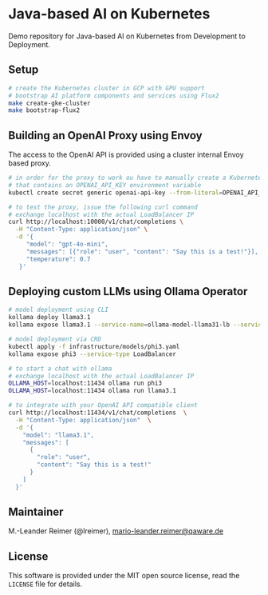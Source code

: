 # Java-based AI on Kubernetes

Demo repository for Java-based AI on Kubernetes from Development to Deployment.

## Setup

```bash
# create the Kubernetes cluster in GCP with GPU support
# bootstrap AI platform components and services using Flux2
make create-gke-cluster
make bootstrap-flux2
```

## Building an OpenAI Proxy using Envoy

The access to the OpenAI API is provided using a cluster internal Envoy based proxy.

```bash
# in order for the proxy to work ou have to manually create a Kubernetes secret
# that contains an OPENAI_API_KEY environment variable
kubectl create secret generic openai-api-key --from-literal=OPENAI_API_KEY=$OPENAI_API_KEY

# to test the proxy, issue the following curl command
# exchange localhost with the actual LoadBalancer IP
curl http://localhost:10000/v1/chat/completions \
  -H "Content-Type: application/json" \
  -d '{
     "model": "gpt-4o-mini",
     "messages": [{"role": "user", "content": "Say this is a test!"}],
     "temperature": 0.7
   }'
```

## Deploying custom LLMs using Ollama Operator

```bash
# model deployment using CLI
kollama deploy llama3.1
kollama expose llama3.1 --service-name=ollama-model-llama31-lb --service-type=LoadBalancer

# model deployment via CRD
kubectl apply -f infrastructure/models/phi3.yaml
kollama expose phi3 --service-type LoadBalancer

# to start a chat with ollama
# exchange localhost with the actual LoadBalancer IP
OLLAMA_HOST=localhost:11434 ollama run phi3
OLLAMA_HOST=localhost:11434 ollama run llama3.1

# to integrate with your OpenAI API compatible client
curl http://localhost:11434/v1/chat/completions  \
  -H "Content-Type: application/json"  \
  -d '{
    "model": "llama3.1",
    "messages": [
      {
        "role": "user",
        "content": "Say this is a test!"
      }
    ]
  }'
```

## Maintainer

M.-Leander Reimer (@lreimer), <mario-leander.reimer@qaware.de>

## License

This software is provided under the MIT open source license, read the `LICENSE`
file for details.
